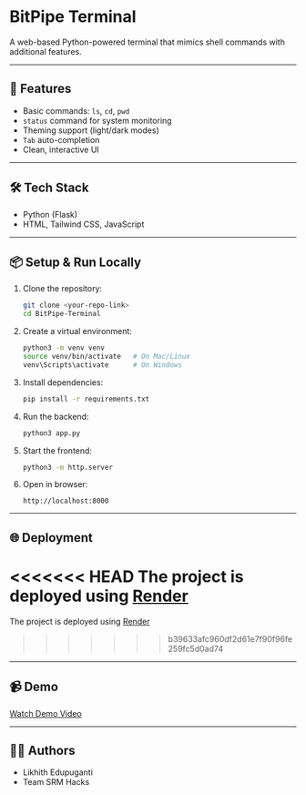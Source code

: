 # BitPipe Terminal

A web-based Python-powered terminal that mimics shell commands with additional features.

---

## 🚀 Features
- Basic commands: `ls`, `cd`, `pwd`
- `status` command for system monitoring
- Theming support (light/dark modes)
- `Tab` auto-completion
- Clean, interactive UI

---

## 🛠 Tech Stack
- Python (Flask)
- HTML, Tailwind CSS, JavaScript

---

## 📦 Setup & Run Locally
1. Clone the repository:
   ```bash
   git clone <your-repo-link>
   cd BitPipe-Terminal
   ```
2. Create a virtual environment:
   ```bash
   python3 -m venv venv
   source venv/bin/activate   # On Mac/Linux
   venv\Scripts\activate      # On Windows
   ```
3. Install dependencies:
   ```bash
   pip install -r requirements.txt
   ```
4. Run the backend:
   ```bash
   python3 app.py
   ```
5. Start the frontend:
   ```bash
   python3 -m http.server
   ```
6. Open in browser:
   ```
   http://localhost:8000
   ```

---

## 🌐 Deployment
<<<<<<< HEAD
The project is deployed using [Render](https://bitpipe-terminal.onrender.com)  
=======
The project is deployed using [Render](https://bitpipe-terminal.onrender.com)
>>>>>>> b39633afc960df2d61e7f90f96fe259fc5d0ad74

---

## 📹 Demo
[Watch Demo Video](https://drive.google.com/file/d/1BFDY-LYu1WSgZ56oA7MGdPX0pEqtyb2w/view?usp=sharing)

---

## 👨‍💻 Authors
- Likhith Edupuganti
- Team SRM Hacks
